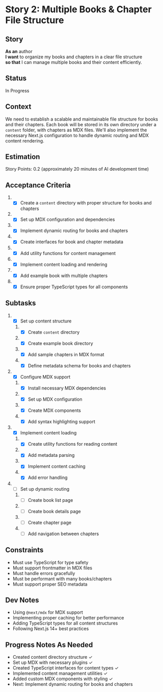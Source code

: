 # Story 2: Multiple Books & Chapter File Structure

## Story
**As an** author  
**I want** to organize my books and chapters in a clear file structure  
**so that** I can manage multiple books and their content efficiently.

## Status
In Progress

## Context
We need to establish a scalable and maintainable file structure for books and their chapters. Each book will be stored in its own directory under a `content` folder, with chapters as MDX files. We'll also implement the necessary Next.js configuration to handle dynamic routing and MDX content rendering.

## Estimation
Story Points: 0.2 (approximately 20 minutes of AI development time)

## Acceptance Criteria
1. - [x] Create a `content` directory with proper structure for books and chapters
2. - [x] Set up MDX configuration and dependencies
3. - [x] Implement dynamic routing for books and chapters
4. - [x] Create interfaces for book and chapter metadata
5. - [x] Add utility functions for content management
6. - [x] Implement content loading and rendering
7. - [x] Add example book with multiple chapters
8. - [x] Ensure proper TypeScript types for all components

## Subtasks
1. - [x] Set up content structure
   1. - [x] Create `content` directory
   2. - [x] Create example book directory
   3. - [x] Add sample chapters in MDX format
   4. - [x] Define metadata schema for books and chapters

2. - [x] Configure MDX support
   1. - [x] Install necessary MDX dependencies
   2. - [x] Set up MDX configuration
   3. - [x] Create MDX components
   4. - [x] Add syntax highlighting support

3. - [x] Implement content loading
   1. - [x] Create utility functions for reading content
   2. - [x] Add metadata parsing
   3. - [x] Implement content caching
   4. - [x] Add error handling

4. - [ ] Set up dynamic routing
   1. - [ ] Create book list page
   2. - [ ] Create book details page
   3. - [ ] Create chapter page
   4. - [ ] Add navigation between chapters

## Constraints
- Must use TypeScript for type safety
- Must support frontmatter in MDX files
- Must handle errors gracefully
- Must be performant with many books/chapters
- Must support proper SEO metadata

## Dev Notes
- Using `@next/mdx` for MDX support
- Implementing proper caching for better performance
- Adding TypeScript types for all content structures
- Following Next.js 14+ best practices

## Progress Notes As Needed
- Created content directory structure ✓
- Set up MDX with necessary plugins ✓
- Created TypeScript interfaces for content types ✓
- Implemented content management utilities ✓
- Added custom MDX components with styling ✓
- Next: Implement dynamic routing for books and chapters 